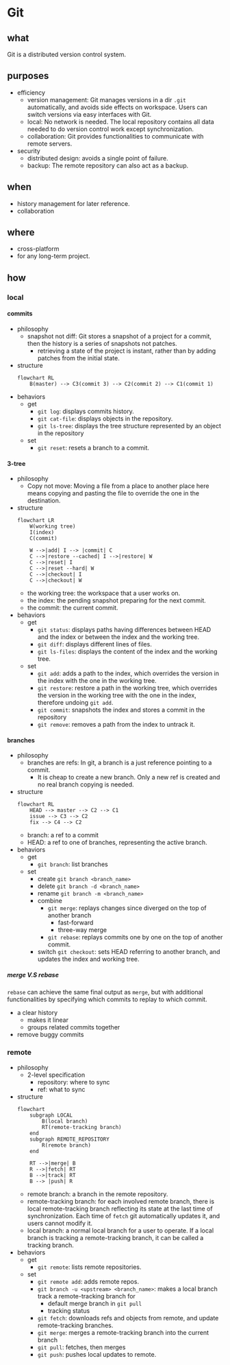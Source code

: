 # Git

## what

Git is a distributed version control system.

## purposes

- efficiency
    - version management: Git manages versions in a dir `.git` automatically, and avoids side effects on workspace. Users can switch versions via easy interfaces with Git.
    - local: No network is needed. The local repository contains all data needed to do version control work except synchronization.
    - collaboration: Git provides functionalities to communicate with remote servers.
- security
    - distributed design: avoids a single point of failure.
    - backup: The remote repository can also act as a backup. 

## when

- history management for later reference.
- collaboration

## where

- cross-platform
- for any long-term project.

## how

### local

#### commits

- philosophy
    - snapshot not diff: Git stores a snapshot of a project for a commit, then the history is a series of snapshots not patches.
        - retrieving a state of the project is instant, rather than by adding patches from the initial state.
- structure
    ```mermaid
    flowchart RL
        B(master) --> C3(commit 3) --> C2(commit 2) --> C1(commit 1)
    ```
- behaviors
    - get
        - `git log`: displays commits history.
        - `git cat-file`: displays objects in the repository.
        - `git ls-tree`: displays the tree structure represented by an object in the repository
    - set 
        - `git reset`: resets a branch to a commit.
  
#### 3-tree

- philosophy
    - Copy not move: Moving a file from a place to another place here means copying and pasting the file to override the one in the destination. 
- structure
    ```mermaid
    flowchart LR
        W(working tree)
        I(index)
        C(commit)

        W -->|add| I --> |commit| C
        C -->|restore --cached| I -->|restore| W
        C -->|reset| I
        C -->|reset --hard| W
        C -->|checkout| I 
        C -->|checkout| W
    ```
    - the working tree: the workspace that a user works on.
    - the index: the pending snapshot preparing for the next commit.
    - the commit: the current commit.
- behaviors
    - get
        - `git status`: displays paths having differences between HEAD and the index or between the index and the working tree.
        - `git diff`: displays different lines of files.
        - `git ls-files`: displays the content of the index and the working tree. 
    - set
        - `git add`: adds a path to the index, which overrides the version in the index with the one in the working tree.
        - `git restore`: restore a path in the working tree, which overrides the version in the working tree with the one in the index, therefore undoing `git add`.
        - `git commit`: snapshots the index and stores a commit in the repository
        - `git remove`: removes a path from the index to untrack it.

#### branches

- philosophy
    - branches are refs: In git, a branch is a just reference pointing to a commit.
        - It is cheap to create a new branch. Only a new ref is created and no real branch copying is needed.
- structure
    ```mermaid
    flowchart RL
        HEAD --> master --> C2 --> C1
        issue --> C3 --> C2
        fix --> C4 --> C2
    ```
    - branch: a ref to a commit
    - HEAD: a ref to one of branches, representing the active branch.
- behaviors
    - get
        - `git branch`: list branches
    - set
        - create `git branch <branch_name>`
        - delete `git branch -d <branch_name>`
        - rename `git branch -m <branch_name>`
        - combine
            - `git merge`: replays changes since diverged on the top of another branch
                - fast-forward
                - three-way merge
            - `git rebase`: replays commits one by one on the top of another commit.
        - switch `git checkout`: sets HEAD referring to another branch, and updates the index and working tree.     

##### merge V.S rebase

`rebase` can achieve the same final output as `merge`, but with additional functionalities by specifying which commits to replay to which commit.
- a clear history
    - makes it linear 
    - groups related commits together
- remove buggy commits

### remote

- philosophy
    - 2-level specification
        - repository: where to sync
        - ref: what to sync
- structure
    ```mermaid
    flowchart 
        subgraph LOCAL
            B(local branch)
            RT(remote-tracking branch)
        end
        subgraph REMOTE_REPOSITORY
            R(remote branch) 
        end

        RT -->|merge| B
        R -->|fetch| RT
        B -->|track| RT
        B --> |push| R
    ```
    - remote branch: a branch in the remote repository.
    - remote-tracking branch: for each involved remote branch, there is local remote-tracking branch reflecting its state at the last time of synchronization. Each time of `fetch` git automatically updates it, and users cannot modify it.
    - local branch: a normal local branch for a user to operate. If a local branch is tracking a remote-tracking branch, it can be called a tracking branch. 
- behaviors
    - get
        - `git remote`: lists remote repositories.
    - set
        - `git remote add`: adds remote repos.
        - `git branch -u <upstream> <branch_name>`: makes a local branch track a remote-tracking branch for
            - default merge branch in `git pull`
            - tracking status
        - `git fetch`: downloads refs and objects from remote, and update remote-tracking branches.
        - `git merge`: merges a remote-tracking branch into the current branch
        - `git pull`: fetches, then merges
        - `git push`: pushes local updates to remote.